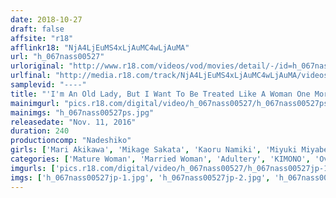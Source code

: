 ```yaml
---
date: 2018-10-27
draft: false
affsite: "r18"
afflinkr18: "NjA4LjEuMS4xLjAuMC4wLjAuMA"
url: "h_067nass00527"
urloriginal: "http://www.r18.com/videos/vod/movies/detail/-/id=h_067nass00527"
urlfinal: "http://media.r18.com/track/NjA4LjEuMS4xLjAuMC4wLjAuMA/videos/vod/movies/detail/-/id=h_067nass00527"
samplevid: "----"
title: "'I'm An Old Lady, But I Want To Be Treated Like A Woman One More Time!' 80% Of Housewives Who Have Forgotten What It Felt Like To Be A Woman Will Fuck Like Brain-Dead Monkeys When They Descend Into Adultery 2"
mainimgurl: "pics.r18.com/digital/video/h_067nass00527/h_067nass00527ps.jpg"
mainimgs: "h_067nass00527ps.jpg"
releasedate: "Nov. 11, 2016"
duration: 240
productioncomp: "Nadeshiko"
girls: ['Mari Akikawa', 'Mikage Sakata', 'Kaoru Namiki', 'Miyuki Miyabe', 'Hitomi Ohashi', 'Manami Haruno']
categories: ['Mature Woman', 'Married Woman', 'Adultery', 'KIMONO', 'Over 4 Hours', 'Hi-Def']
imgurls: ['pics.r18.com/digital/video/h_067nass00527/h_067nass00527jp-1.jpg', 'pics.r18.com/digital/video/h_067nass00527/h_067nass00527jp-2.jpg', 'pics.r18.com/digital/video/h_067nass00527/h_067nass00527jp-3.jpg', 'pics.r18.com/digital/video/h_067nass00527/h_067nass00527jp-4.jpg', 'pics.r18.com/digital/video/h_067nass00527/h_067nass00527jp-5.jpg', 'pics.r18.com/digital/video/h_067nass00527/h_067nass00527jp-6.jpg', 'pics.r18.com/digital/video/h_067nass00527/h_067nass00527jp-7.jpg', 'pics.r18.com/digital/video/h_067nass00527/h_067nass00527jp-8.jpg', 'pics.r18.com/digital/video/h_067nass00527/h_067nass00527jp-9.jpg', 'pics.r18.com/digital/video/h_067nass00527/h_067nass00527jp-10.jpg', 'pics.r18.com/digital/video/h_067nass00527/h_067nass00527jp-11.jpg', 'pics.r18.com/digital/video/h_067nass00527/h_067nass00527jp-12.jpg', 'pics.r18.com/digital/video/h_067nass00527/h_067nass00527jp-13.jpg', 'pics.r18.com/digital/video/h_067nass00527/h_067nass00527jp-14.jpg', 'pics.r18.com/digital/video/h_067nass00527/h_067nass00527jp-15.jpg', 'pics.r18.com/digital/video/h_067nass00527/h_067nass00527jp-16.jpg', 'pics.r18.com/digital/video/h_067nass00527/h_067nass00527jp-17.jpg', 'pics.r18.com/digital/video/h_067nass00527/h_067nass00527jp-18.jpg', 'pics.r18.com/digital/video/h_067nass00527/h_067nass00527jp-19.jpg', 'pics.r18.com/digital/video/h_067nass00527/h_067nass00527jp-20.jpg']
imgs: ['h_067nass00527jp-1.jpg', 'h_067nass00527jp-2.jpg', 'h_067nass00527jp-3.jpg', 'h_067nass00527jp-4.jpg', 'h_067nass00527jp-5.jpg', 'h_067nass00527jp-6.jpg', 'h_067nass00527jp-7.jpg', 'h_067nass00527jp-8.jpg', 'h_067nass00527jp-9.jpg', 'h_067nass00527jp-10.jpg', 'h_067nass00527jp-11.jpg', 'h_067nass00527jp-12.jpg', 'h_067nass00527jp-13.jpg', 'h_067nass00527jp-14.jpg', 'h_067nass00527jp-15.jpg', 'h_067nass00527jp-16.jpg', 'h_067nass00527jp-17.jpg', 'h_067nass00527jp-18.jpg', 'h_067nass00527jp-19.jpg', 'h_067nass00527jp-20.jpg']
---
```

